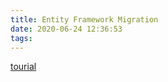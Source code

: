 ```yaml
---
title: Entity Framework Migration
date: 2020-06-24 12:36:53
tags:
---
```

[tourial](https://docs.microsoft.com/zh-cn/ef/core/managing-schemas/migrations/)